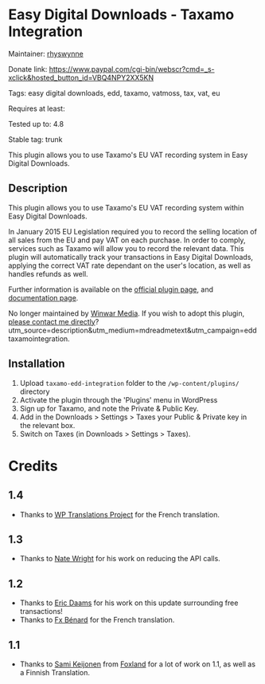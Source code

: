 Easy Digital Downloads - Taxamo Integration
===========================================
Maintainer: [rhyswynne](http://github.com/rhyswynne)

Donate link: https://www.paypal.com/cgi-bin/webscr?cmd=_s-xclick&hosted_button_id=VBQ4NPY2XX5KN

Tags: easy digital downloads, edd, taxamo, vatmoss, tax, vat, eu

Requires at least: 

Tested up to: 4.8

Stable tag: trunk

This plugin allows you to use Taxamo's EU VAT recording system in Easy Digital Downloads.

Description
-----------
This plugin allows you to use Taxamo's EU VAT recording system within Easy Digital Downloads.

In January 2015 EU Legislation required you to record the selling location of all sales from the EU and pay VAT on each purchase. In order to comply, services such as Taxamo will allow you to record the relevant data. This plugin will automatically track your transactions in Easy Digital Downloads, applying the correct VAT rate dependant on the user's location, as well as handles refunds as well.

Further information is available on the [official plugin page](https://winwar.co.uk/plugins/easy-digital-downloads-taxamo-integration/?utm_source=description&utm_medium=mdreadmetext&utm_campaign=eddtaxamointegration), and [documentation page](https://winwar.co.uk/documentation/easy-digital-downloads-taxamo-integration/?utm_source=description&utm_medium=mdreadmetext&utm_campaign=eddtaxamointegration).

No longer maintained by [Winwar Media](https://winwar.co.uk/). If you wish to adopt this plugin, [please contact me directly](https://winwar.co.uk/contact-us/)?utm_source=description&utm_medium=mdreadmetext&utm_campaign=eddtaxamointegration.

Installation
------------
1. Upload `taxamo-edd-integration` folder to the `/wp-content/plugins/` directory
1. Activate the plugin through the 'Plugins' menu in WordPress
1. Sign up for Taxamo, and note the Private & Public Key.
1. Add in the Downloads > Settings > Taxes your Public & Private key in the relevant box.
1. Switch on Taxes (in Downloads > Settings > Taxes).

Credits
=======
1.4
---
* Thanks to [WP Translations Project](http://wptranslations.org/) for the French translation.

1.3
---
* Thanks to [Nate Wright](http://themeofthecrop.com) for his work on reducing the API calls.

1.2
---
* Thanks to [Eric Daams](http://164a.com/) for his work on this update surrounding free transactions!
* Thanks to [Fx Bénard](http://fxbenard.com/) for the French translation.

1.1
---
* Thanks to [Sami Keijonen](https://github.com/samikeijonen) from [Foxland](https://foxland.fi/) for a lot of work on 1.1, as well as a Finnish Translation.
